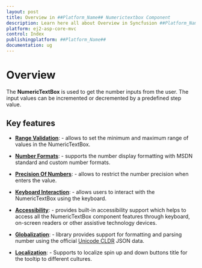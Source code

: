 ```yaml
---
layout: post
title: Overview in ##Platform_Name## Numerictextbox Component
description: Learn here all about Overview in Syncfusion ##Platform_Name## Numerictextbox component of Syncfusion Essential JS 2 and more.
platform: ej2-asp-core-mvc
control: Index
publishingplatform: ##Platform_Name##
documentation: ug
---
```


# Overview

The **NumericTextBox** is used to get the number inputs from the user. The input values can be incremented or decremented by a predefined step value.

## Key features

* **[Range Validation](./getting-started-mvc#range-validation/)**: - allows to set the minimum and maximum range of values in the NumericTextBox.

* **[Number Formats](./formats/)**: - supports the number display formatting with MSDN standard and custom number formats.

* **[Precision Of Numbers](./getting-started-mvc#precision-of-numbers/)**: - allows to restrict the number precision when enters the value.

* **[Keyboard Interaction](./accessibility#keyboard-interaction/)**: - allows users to interact with the NumericTextBox using the keyboard.

* **[Accessibility](./accessibility/)**: - provides built-in accessibility support which helps to access all the NumericTextBox component features through keyboard, on-screen readers or other assistive technology devices.

* **[Globalization](./globalization/)**: - library provides support for formatting and parsing number using the official [Unicode CLDR](http://cldr.unicode.org/) JSON data.

* **[Localization](./globalization#localization/)**: - Supports to localize spin up and down buttons title for the tooltip to different cultures.